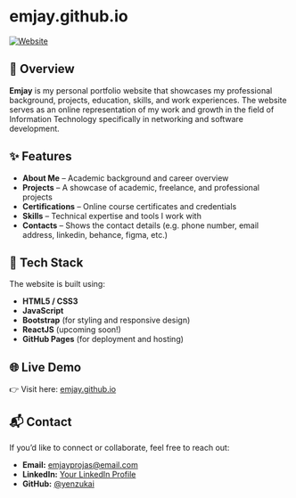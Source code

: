 # emjay.github.io

[![Website](https://img.shields.io/badge/Visit-Portfolio-blue?style=for-the-badge&logo=google-chrome)](https://yenzukai.github.io/emjay.github.io)

## 📌 Overview
**Emjay** is my personal portfolio website that showcases my professional background, projects, education, skills, and work experiences. The website serves as an online representation of my work and growth in the field of Information Technology specifically in networking and software development.

## ✨ Features
- **About Me** – Academic background and career overview  
- **Projects** – A showcase of academic, freelance, and professional projects  
- **Certifications** – Online course certificates and credentials
- **Skills** – Technical expertise and tools I work with  
- **Contacts** – Shows the contact details (e.g. phone number, email address, linkedin, behance, figma, etc.)

## 🚀 Tech Stack
The website is built using:
- **HTML5 / CSS3**
- **JavaScript**
- **Bootstrap** (for styling and responsive design)
- **ReactJS** (upcoming soon!)
- **GitHub Pages** (for deployment and hosting)

## 🌐 Live Demo
👉 Visit here: [emjay.github.io](https://yenzukai.github.io/emjay.github.io)

## 📬 Contact
If you’d like to connect or collaborate, feel free to reach out:
- **Email:** emjayprojas@email.com  
- **LinkedIn:** [Your LinkedIn Profile](www.linkedin.com/in/yenzukai)  
- **GitHub:** [@yenzukai](https://github.com/yenzukai)
